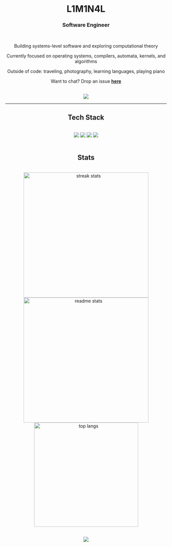 <h1 align="center">L1M1N4L</h1>

<h3 align="center">Software Engineer</h3>

<br/>

<div align="center">
 
Building systems-level software and exploring computational theory

Currently focused on operating systems, compilers, automata, kernels, and algorithms

Outside of code: traveling, photography, learning languages, playing piano

Want to chat? Drop an issue **[here](https://github.com/L1M1N4L/L1M1N4L/issues)**

</div>

<br/>

<div align="center">
  <a href="https://l1m1n4l.com/" target="_blank">
     <img src="https://img.shields.io/badge/Website-l1m1n4l.com-FF5722?style=for-the-badge" />
  </a>
</div>

<hr/>
 
<h2 align="center">Tech Stack</h2>
<br/>
<div align="center">
    <img src="https://skillicons.dev/icons?i=c,cpp,python,rust,java,nodejs,javascript,ruby" />
    <img src="https://skillicons.dev/icons?i=linux,git,github,vscode,regex,arduino,raspberrypi,firebase" />
    <img src="https://skillicons.dev/icons?i=flutter,dart,html,css,tailwind,mongodb,mysql,figma" />
    <img src="https://skillicons.dev/icons?i=tensorflow,pytorch,ableton,au,ai,ps,pr,bots" /><br>
</div>

<br/>

<h2 align="center">Stats</h2>
<br>
<div align=center>
  <img width=390 src="https://github-readme-streak-stats-salesp07.vercel.app/?user=L1M1N4L&count_private=true&theme=react&border_radius=10" alt="streak stats"/>
  <img width=390 src="https://github-readme-stats.vercel.app/api?username=L1M1N4L&count_private=true&show_icons=true&theme=react&rank_icon=github&border_radius=10" alt="readme stats" />
  <br/>
  <img width=325 align="center" src="https://github-readme-stats.vercel.app/api/top-langs/?username=L1M1N4L&langs_count=8&layout=compact&theme=react&border_radius=10&size_weight=0.5&count_weight=0.5" alt="top langs" />
</div>

<br/>

<p align="center">
<img src="https://visitor-badge.laobi.icu/badge?page_id=L1M1N4L.L1M1N4L" />
</p>
